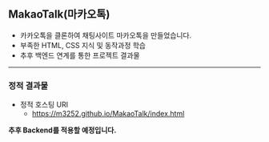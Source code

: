 ## MakaoTalk(마카오톡)
- 카카오톡을 클론하여 채팅사이트 마카오톡을 만들었습니다.
- 부족한 HTML, CSS 지식 및 동작과정 학습
- 추후 백엔드 연계를 통한 프로젝트 결과물

<hr>

### 정적 결과물
- 정적 호스팅 URI
  - https://m3252.github.io/MakaoTalk/index.html



<Strong>추후 Backend를 적용할 예정입니다.

